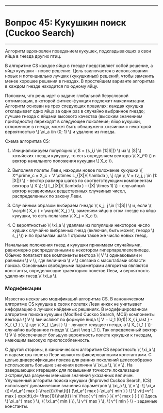 ___
# Вопрос 45: Кукушкин поиск (Cuckoo Search)
___

Алгоритм вдохновлен поведением кукушек, подкладывающих в свои яйца в гнезда других птиц.

В алгоритме CS каждое яйцо в гнезде представляет собой решение, а яйцо кукушки - новое решение. Цель заключается в использовании новых и потенциально лучших (кукушкиных) решений, чтобы заменить менее хорошее решения в гнездах. В простейшем варианте алгоритма в каждом гнезде находится по одному яйцу.

Положим, что речь идет о задаче глобальной безусловной оптимизации, в которой фитнес-функция подлежит максимизации. Алгоритм основан на трех следующих правилах: каждая кукушка откладывает одно яйцо за один раз в случайно выбранное гнездо; лучшие гнезда с яйцами высокого качества (высоким значением пригодности) переходят в следующее поколение; яйцо кукушки, отложенное в гнездо, может быть обнаружено хозяином с некоторой вероятностью \\( \xi_a \in (0; 1) \\) и удалено из гнезда.

Схема алгоритма CS:

1. Инициализируем популяцию \\( S = {s_i,i \in [1:|S|]} \\) из \\( |S| \\) хозяйских гнезд и кукушку, то есть определяем векторы \\( X_i^0 \\) и вектор начального положения кукушки \\( X_c \\).

2. Выполняя полеты Леви, находим новое положение кукушки
\\[ X^\prime_c = X_c + V \otimes L_{|X|}( \lambda ), \\]
где \\( V = (v_j,  j \in [1: |X|]) \\) - вектор размера шагов по соответствующим компо­нентам вектора \\( X \\); \\( L_{|X|}( \lambda ) - (|Х| \times 1) \\) - случайный вектор независимых веще­ственных случаиных чисел, распределенных по закону Леви.

3. Случайным образом выбираем гнездо \\( s_j, j \in [1:|S|] \\) и, если \\( \varphi( X_c ) > \varphi( X_j ) \\), заменяем яйцо в этом гнезде на яйцо кукушки, то есть полагаем \\( X_j = X_c \\).

4. С вероятностью \\( \xi_a \\) удаляем из популяции некоторое число худших случайно выбранных гнезд (включая, быть может, гнездо \\( s_j \\)) и по правилам шага 1 строим такое же число новых гнезд.

Начальные положения гнезд и кукушки принимаем случайными, равномерно распределенными в некотором гиперпараллелепипеде.
Обычно полагают все компоненты вектора \\( V \\) одинаковыми и равными \\( v \\), где величина \\( v \\) связана с масштабами области поиска.
Основными свободными параметрами алгоритма являются константы, определяющие траекторию полетов Леви, и вероятность удаления гнезд \\( \xi_a \\).

### Модификации

Известно несколько модификаций алгоритма CS.  В каноническом алгоритме CS кукушка в своих полетах Леви никак не учитывает информацию о лучших найденных решениях. В модифицированном алгоритме поиска кукушки (Modified Cuckoo Search, MCS) компоненты вектора \\( V \\) вычисляют по формуле вида
\\[ V = U_1 (0;1)( X_{ i_\ast } - X_{ i_1 } ), \\]
где \\( X_{ i_\ast } \\) - лучшее текущее гнездо, а \\( X_{ i_1 } \\)- случайно выбранное гнездо \\( i_\ast \neq i_1 \\). Так определенный вектор \\( V \\) обеспечивает большую вероятность полета кукушки к гнездам, имеющим высокую приспособленность.

С другой стороны, в каноническом алгоритме CS вероятность \\( \xi_a \\) и параметры полета Леви являются фиксированными константами. С целью диверсификации поиска для ранних поколений целесообразно использовать большие значения величин \\( \xi_a \\), \\( v \\). На завершающих итерациях для повышения точности локализации экстремума разумны меньшие значения указанных величин. Улучшенный алгоритм поиска кукушки (Improved Cuckoo Search,  ICS) использует динамические значения параметров \\( \xi_a \\), \\( v \\):
\\[ \xi_a (t)=\xi_a^{ max }-\frac{t}{\hat{t}} (\xi_a^{ max }-\xi_a^{ min } ) \\]
\\[ v(t)=v^{ max }  exp⁡(dt),d= \frac{1}{\hat{t}} ln( \frac{ v^{ min } }{ v^{ max } } ) \\]
Здесь \\( \xi_a^{ max } \\), \\( \xi_a^{ min } \\), \\( v^{ max } \\), \\( v^{ min } \\) - заданные константы.
